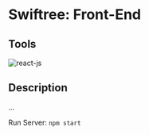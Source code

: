 # Swiftree: Front-End

## Tools
![react-js](https://img.shields.io/badge/React-20232A?style=for-the-badge&logo=react&logoColor=61DAFB)

## Description
...

Run Server: `npm start`